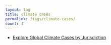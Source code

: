 ```yaml
---
layout: tag
title: climate cases
permalink: /tags/climate-cases/
count: 1
---
```


- [Explore Global Climate Cases by Jurisdiction](https://clementbm.github.io/project/2023/08/30/climate-cases-visualization-by-jurisdiction.html)
